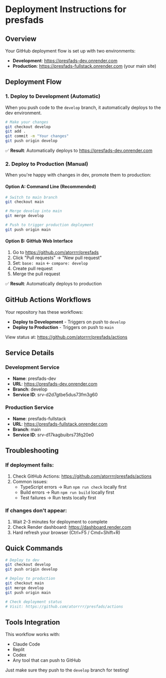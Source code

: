 # Deployment Instructions for presfads

## Overview
Your GitHub deployment flow is set up with two environments:
- **Development**: https://presfads-dev.onrender.com
- **Production**: https://presfads-fullstack.onrender.com (your main site)

## Deployment Flow

### 1. Deploy to Development (Automatic)
When you push code to the `develop` branch, it automatically deploys to the dev environment.

```bash
# Make your changes
git checkout develop
git add .
git commit -m "Your changes"
git push origin develop
```

✅ **Result**: Automatically deploys to https://presfads-dev.onrender.com

### 2. Deploy to Production (Manual)
When you're happy with changes in dev, promote them to production:

#### Option A: Command Line (Recommended)
```bash
# Switch to main branch
git checkout main

# Merge develop into main
git merge develop

# Push to trigger production deployment
git push origin main
```

#### Option B: GitHub Web Interface
1. Go to https://github.com/atorrrr/presfads
2. Click "Pull requests" → "New pull request"
3. Set: `base: main` ← `compare: develop`
4. Create pull request
5. Merge the pull request

✅ **Result**: Automatically deploys to production

## GitHub Actions Workflows

Your repository has these workflows:
- **Deploy to Development** - Triggers on push to `develop`
- **Deploy to Production** - Triggers on push to `main`

View status at: https://github.com/atorrrr/presfads/actions

## Service Details

### Development Service
- **Name**: presfads-dev
- **URL**: https://presfads-dev.onrender.com
- **Branch**: develop
- **Service ID**: srv-d2d7gtbe5dus73fm3g60

### Production Service  
- **Name**: presfads-fullstack
- **URL**: https://presfads-fullstack.onrender.com
- **Branch**: main
- **Service ID**: srv-d17kagbuibrs73fq20e0

## Troubleshooting

### If deployment fails:
1. Check GitHub Actions: https://github.com/atorrrr/presfads/actions
2. Common issues:
   - TypeScript errors → Run `npm run check` locally first
   - Build errors → Run `npm run build` locally first
   - Test failures → Run tests locally first

### If changes don't appear:
1. Wait 2-3 minutes for deployment to complete
2. Check Render dashboard: https://dashboard.render.com
3. Hard refresh your browser (Ctrl+F5 / Cmd+Shift+R)

## Quick Commands

```bash
# Deploy to dev
git checkout develop
git push origin develop

# Deploy to production
git checkout main
git merge develop
git push origin main

# Check deployment status
# Visit: https://github.com/atorrrr/presfads/actions
```

## Tools Integration
This workflow works with:
- Claude Code
- Replit
- Codex
- Any tool that can push to GitHub

Just make sure they push to the `develop` branch for testing!